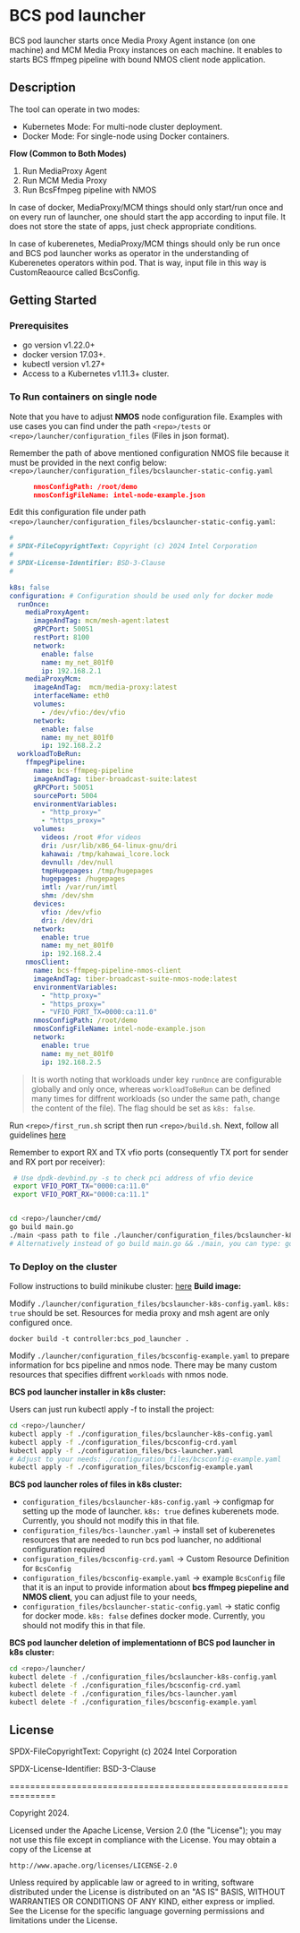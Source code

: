 # BCS pod launcher

BCS pod launcher starts once Media Proxy Agent instance (on one machine) and MCM Media Proxy instances on each machine. It enables to starts BCS ffmpeg pipeline with bound NMOS client node application.

## Description

The tool can operate in two modes:

- Kubernetes Mode: For multi-node cluster deployment.
- Docker Mode: For single-node using Docker containers.

**Flow (Common to Both Modes)**

1. Run MediaProxy Agent
2. Run MCM Media Proxy
3. Run BcsFfmpeg pipeline with NMOS

In case of docker, MediaProxy/MCM things should only start/run once and on every run of launcher, one should start the app according to input file. It does not store the state of apps, just check appropriate conditions.

In case of kuberenetes, MediaProxy/MCM things should only be run once and BCS pod launcher works as operator in the understanding of Kuberenetes operators within pod. That is way, input file in this way is CustomReaource called BcsConfig.

## Getting Started

### Prerequisites

- go version v1.22.0+
- docker version 17.03+.
- kubectl version v1.27+
- Access to a Kubernetes v1.11.3+ cluster.

### To Run containers on single node

Note that you have to adjust **NMOS** node configuration file. Examples with use cases you can find under the path `<repo>/tests` or `<repo>/launcher/configuration_files` (Files in json format).

Remember the path of above mentioned configuration NMOS file because it must be provided in the next config below: `<repo>/launcher/configuration_files/bcslauncher-static-config.yaml`

```json
      nmosConfigPath: /root/demo
      nmosConfigFileName: intel-node-example.json
```

Edit this configuration file under path `<repo>/launcher/configuration_files/bcslauncher-static-config.yaml`:

```yaml
# 
# SPDX-FileCopyrightText: Copyright (c) 2024 Intel Corporation
# 
# SPDX-License-Identifier: BSD-3-Clause
# 

k8s: false
configuration: # Configuration should be used only for docker mode
  runOnce:
    mediaProxyAgent:
      imageAndTag: mcm/mesh-agent:latest
      gRPCPort: 50051
      restPort: 8100
      network: 
        enable: false
        name: my_net_801f0
        ip: 192.168.2.1
    mediaProxyMcm:
      imageAndTag:  mcm/media-proxy:latest
      interfaceName: eth0
      volumes:
        - /dev/vfio:/dev/vfio
      network: 
        enable: false
        name: my_net_801f0
        ip: 192.168.2.2
  workloadToBeRun:
    ffmpegPipeline:
      name: bcs-ffmpeg-pipeline
      imageAndTag: tiber-broadcast-suite:latest
      gRPCPort: 50051
      sourcePort: 5004
      environmentVariables:
        - "http_proxy="
        - "https_proxy=" 
      volumes:
        videos: /root #for videos
        dri: /usr/lib/x86_64-linux-gnu/dri
        kahawai: /tmp/kahawai_lcore.lock
        devnull: /dev/null
        tmpHugepages: /tmp/hugepages
        hugepages: /hugepages
        imtl: /var/run/imtl
        shm: /dev/shm
      devices:
        vfio: /dev/vfio
        dri: /dev/dri
      network: 
        enable: true
        name: my_net_801f0
        ip: 192.168.2.4
    nmosClient:
      name: bcs-ffmpeg-pipeline-nmos-client
      imageAndTag: tiber-broadcast-suite-nmos-node:latest
      environmentVariables:
        - "http_proxy="
        - "https_proxy=" 
        - "VFIO_PORT_TX=0000:ca:11.0"
      nmosConfigPath: /root/demo
      nmosConfigFileName: intel-node-example.json
      network: 
        enable: true
        name: my_net_801f0
        ip: 192.168.2.5
```

> It is worth noting that workloads under key `runOnce` are configurable globally and only once, whereas `workloadToBeRun` can be defined many times for diffrent workloads (so under the same path, change the content of the file). The flag should be set as `k8s: false`.

Run `<repo>/first_run.sh` script then run `<repo>/build.sh`.
Next, follow all guidelines [here](https://github.com/OpenVisualCloud/Media-Communications-Mesh/blob/main/media-proxy/README.md)

Remember to export RX and TX vfio ports (consequently TX port for sender and RX port por receiver):

``` bash
 # Use dpdk-devbind.py -s to check pci address of vfio device
 export VFIO_PORT_TX="0000:ca:11.0"
 export VFIO_PORT_RX="0000:ca:11.1"
```

```bash

cd <repo>/launcher/cmd/
go build main.go
./main <pass path to file ./launcher/configuration_files/bcslauncher-k8s-config.yaml>
# Alternatively instead of go build main.go && ./main, you can type: go run main.go <pass path to file ./launcher/configuration_files/bcslauncher-k8s-config.yaml>
```

### To Deploy on the cluster

Follow instructions to build minikube cluster: [here](https://github.com/OpenVisualCloud/Media-Communications-Mesh/blob/main/media-proxy/README.md)
**Build image:**

Modify `./launcher/configuration_files/bcslauncher-k8s-config.yaml`. `k8s: true` should be set. Resources for media proxy and msh agent are only configured once.

`docker build -t controller:bcs_pod_launcher .`

Modify `./launcher/configuration_files/bcsconfig-example.yaml` to prepare information for bcs pipeline and nmos node. There may be many custom resources that specifies diffrent `workloads` with nmos node.

**BCS pod launcher installer in k8s cluster:**  

Users can just run kubectl apply -f <file> to install the project:

```bash
cd <repo>/launcher/
kubectl apply -f ./configuration_files/bcslauncher-k8s-config.yaml
kubectl apply -f ./configuration_files/bcsconfig-crd.yaml
kubectl apply -f ./configuration_files/bcs-launcher.yaml
# Adjust to your needs: ./configuration_files/bcsconfig-example.yaml
kubectl apply -f ./configuration_files/bcsconfig-example.yaml
```

**BCS pod launcher roles of files in k8s cluster:**  

- `configuration_files/bcslauncher-k8s-config.yaml` -> configmap for setting up the mode of launcher. `k8s: true` defines kuberenets mode. Currently, you should not modify this in that file.
- `configuration_files/bcs-launcher.yaml` -> install set of kuberenetes resources that are needed to run bcs pod luancher, no additional configuration required
- `configuration_files/bcsconfig-crd.yaml` -> Custom Resource Definition for `BcsConfig`  
- `configuration_files/bcsconfig-example.yaml` -> example `BcsConfig` file that it is an input to provide information about **bcs ffmpeg piepeline and NMOS client**, you can adjust file to your needs,
- `configuration_files/bcslauncher-static-config.yaml` -> static config for docker mode. `k8s: false` defines docker mode. Currently, you should not modify this in that file.

**BCS pod launcher deletion of implementationn of BCS pod launcher in k8s cluster:**  

```bash
cd <repo>/launcher/
kubectl delete -f ./configuration_files/bcslauncher-k8s-config.yaml
kubectl delete -f ./configuration_files/bcsconfig-crd.yaml
kubectl delete -f ./configuration_files/bcs-launcher.yaml
kubectl delete -f ./configuration_files/bcsconfig-example.yaml
```

## License

SPDX-FileCopyrightText: Copyright (c) 2024 Intel Corporation

SPDX-License-Identifier: BSD-3-Clause

===============================================================

Copyright 2024.

Licensed under the Apache License, Version 2.0 (the "License");
you may not use this file except in compliance with the License.
You may obtain a copy of the License at

    http://www.apache.org/licenses/LICENSE-2.0

Unless required by applicable law or agreed to in writing, software
distributed under the License is distributed on an "AS IS" BASIS,
WITHOUT WARRANTIES OR CONDITIONS OF ANY KIND, either express or implied.
See the License for the specific language governing permissions and
limitations under the License.
